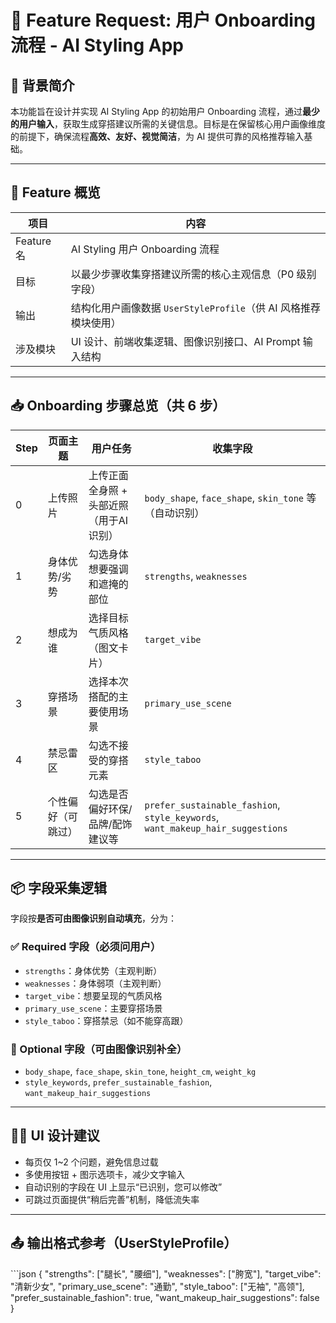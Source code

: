 # 🎯 Feature Request: 用户 Onboarding 流程 - AI Styling App

## 🧩 背景简介

本功能旨在设计并实现 AI Styling App 的初始用户 Onboarding 流程，通过**最少的用户输入**，获取生成穿搭建议所需的关键信息。目标是在保留核心用户画像维度的前提下，确保流程**高效、友好、视觉简洁**，为 AI 提供可靠的风格推荐输入基础。

---

## 🧭 Feature 概览

| 项目       | 内容 |
|------------|------|
| Feature 名 | AI Styling 用户 Onboarding 流程 |
| 目标       | 以最少步骤收集穿搭建议所需的核心主观信息（P0 级别字段） |
| 输出       | 结构化用户画像数据 `UserStyleProfile`（供 AI 风格推荐模块使用） |
| 涉及模块   | UI 设计、前端收集逻辑、图像识别接口、AI Prompt 输入结构 |

---

## 📥 Onboarding 步骤总览（共 6 步）

| Step | 页面主题 | 用户任务 | 收集字段 |
|------|----------|----------|-----------|
| 0 | 上传照片 | 上传正面全身照 + 头部近照（用于AI识别） | `body_shape`, `face_shape`, `skin_tone` 等（自动识别） |
| 1 | 身体优势/劣势 | 勾选身体想要强调和遮掩的部位 | `strengths`, `weaknesses` |
| 2 | 想成为谁 | 选择目标气质风格（图文卡片） | `target_vibe` |
| 3 | 穿搭场景 | 选择本次搭配的主要使用场景 | `primary_use_scene` |
| 4 | 禁忌雷区 | 勾选不接受的穿搭元素 | `style_taboo` |
| 5 | 个性偏好（可跳过） | 勾选是否偏好环保/品牌/配饰建议等 | `prefer_sustainable_fashion`, `style_keywords`, `want_makeup_hair_suggestions` |

---

## 📦 字段采集逻辑

字段按**是否可由图像识别自动填充**，分为：

### ✅ Required 字段（必须问用户）

- `strengths`：身体优势（主观判断）
- `weaknesses`：身体弱项（主观判断）
- `target_vibe`：想要呈现的气质风格
- `primary_use_scene`：主要穿搭场景
- `style_taboo`：穿搭禁忌（如不能穿高跟）

### 🧠 Optional 字段（可由图像识别补全）

- `body_shape`, `face_shape`, `skin_tone`, `height_cm`, `weight_kg`
- `style_keywords`, `prefer_sustainable_fashion`, `want_makeup_hair_suggestions`

---

## 🧑‍🎨 UI 设计建议

- 每页仅 1~2 个问题，避免信息过载
- 多使用按钮 + 图示选项卡，减少文字输入
- 自动识别的字段在 UI 上显示“已识别，您可以修改”
- 可跳过页面提供“稍后完善”机制，降低流失率

---

## 📤 输出格式参考（UserStyleProfile）

\`\`\`json
{
  "strengths": ["腿长", "腰细"],
  "weaknesses": ["胯宽"],
  "target_vibe": "清新少女",
  "primary_use_scene": "通勤",
  "style_taboo": ["无袖", "高领"],
  "prefer_sustainable_fashion": true,
  "want_makeup_hair_suggestions": false
}
